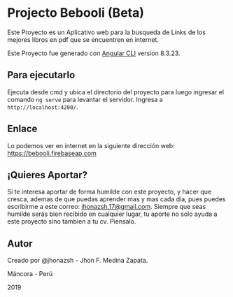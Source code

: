 # Projecto Bebooli (Beta)

Este Proyecto es un Aplicativo web para la busqueda de Links de los mejores libros en pdf que se encuentren en internet.

Este Proyecto fue generado con [Angular CLI](https://github.com/angular/angular-cli) version 8.3.23.

## Para ejecutarlo 

Ejecuta desde cmd y ubica el directorio del proyecto para luego ingresar el comando `ng serve` para levantar el servidor. Ingresa a `http://localhost:4200/`.

## Enlace

Lo podemos ver en internet en la siguiente dirección web: https://bebooli.firebaseap.com

## ¡Quieres Aportar?

Si te interesa aportar de forma humilde con este proyecto, y hacer que cresca, ademas de que puedas aprender mas y mas cada día, pues puedes escribirme a este correo: jhonazsh.17@gmail.com. Siempre que seas humilde serás bien recibido en cualquier lugar, tu aporte no solo ayuda a este proyecto sino tambien a tu cv. Piensalo. 

## Autor

Creado por @jhonazsh - Jhon F. Medina Zapata.

Máncora - Perú

2019
